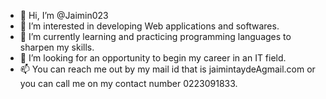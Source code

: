 - 👋 Hi, I’m @Jaimin023
- 👀 I’m interested in developing Web applications and softwares.
- 🌱 I’m currently learning and practicing programming languages to sharpen my skills.
- 💞️ I’m looking for an opportunity to begin my career in an IT field.
- 📫 You can reach me out by my mail id that is jaimintaydeAgmail.com or you can call me on my contact number 0223091833.

<!---
Jaimin023/Jaimin023 is a ✨ special ✨ repository because its `README.md` (this file) appears on your GitHub profile.
You can click the Preview link to take a look at your changes.
--->
